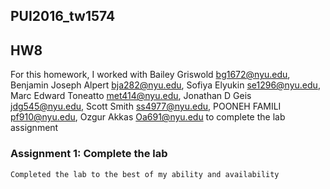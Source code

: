 ## PUI2016_tw1574
## HW8
For this homework, I worked with Bailey Griswold <bg1672@nyu.edu>, Benjamin Joseph Alpert <bja282@nyu.edu>, Sofiya Elyukin <se1296@nyu.edu>, Marc Edward Toneatto <met414@nyu.edu>, Jonathan D Geis <jdg545@nyu.edu>, Scott Smith <ss4977@nyu.edu>, POONEH FAMILI <pf910@nyu.edu>, Ozgur Akkas <Oa691@nyu.edu> to complete the lab assignment


### Assignment 1: Complete the lab

```
Completed the lab to the best of my ability and availability
```

